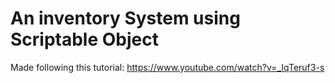 # An inventory System using Scriptable Object
Made following this tutorial: https://www.youtube.com/watch?v=_IqTeruf3-s

